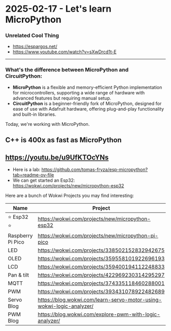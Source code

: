 # 2025-02-17 - Let's learn MicroPython

### Unrelated Cool Thing

- <https://espargos.net/>
- <https://www.youtube.com/watch?v=sXwDrcd1t-E>

----


### What's the difference between MicroPython and CircuitPython:

- **MicroPython** is a flexible and memory-efficient Python implementation for microcontrollers, supporting a wide range of hardware with advanced features but requiring manual setup.  
- **CircuitPython** is a beginner-friendly fork of MicroPython, designed for ease of use with Adafruit hardware, offering plug-and-play functionality and built-in libraries.

Today, we're working with MicroPython.

## C++ is 400x as fast as MicroPython

<https://youtu.be/u9UfKTOcYNs>
-----

- Here is a lab: <https://github.com/tomas-fryza/esp-micropython?tab=readme-ov-file>
- We can get started an Esp32:  <https://wokwi.com/projects/new/micropython-esp32>  

Here are a bunch of Wokwi Projects you may find interesting:

| Name                | Project                                              |
|---------------------|------------------------------------------------------|
| ⭐ Esp32 ⭐          | <https://wokwi.com/projects/new/micropython-esp32>   |
| Raspberry Pi Pico   | <https://wokwi.com/projects/new/micropython-pi-pico> |
| LED                 | <https://wokwi.com/projects/338502152832942675>      |
| OLED                | <https://wokwi.com/projects/359558101922696193>      |
| LCD                 | <https://wokwi.com/projects/359400194112248833>      |
| Pan &amp; tilt      | <https://wokwi.com/projects/422969230314295297>      |
| MQTT                | <https://wokwi.com/projects/374335118460288001>      |
| PWM                 | <https://wokwi.com/projects/393431078922482689>      |
| Servo Blog          | <https://blog.wokwi.com/learn-servo-motor-using-wokwi-logic-analyzer/> | 
| PWM Blog            | <https://blog.wokwi.com/explore-pwm-with-logic-analyzer/>  |


